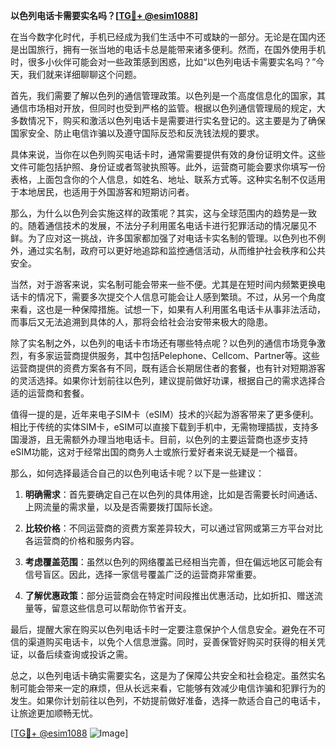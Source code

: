 **以色列电话卡需要实名吗？[[TG💪+ @esim1088](https://t.me/s/esim1088)]**

在当今数字化时代，手机已经成为我们生活中不可或缺的一部分。无论是在国内还是出国旅行，拥有一张当地的电话卡总是能带来诸多便利。然而，在国外使用手机时，很多小伙伴可能会对一些政策感到困惑，比如“以色列电话卡需要实名吗？”今天，我们就来详细聊聊这个问题。

首先，我们需要了解以色列的通信管理政策。以色列是一个高度信息化的国家，其通信市场相对开放，但同时也受到严格的监管。根据以色列通信管理局的规定，大多数情况下，购买和激活以色列电话卡是需要进行实名登记的。这主要是为了确保国家安全、防止电信诈骗以及遵守国际反恐和反洗钱法规的要求。

具体来说，当你在以色列购买电话卡时，通常需要提供有效的身份证明文件。这些文件可能包括护照、身份证或者驾驶执照等。此外，运营商可能会要求你填写一份表格，上面包含你的个人信息，如姓名、地址、联系方式等。这种实名制不仅适用于本地居民，也适用于外国游客和短期访问者。

那么，为什么以色列会实施这样的政策呢？其实，这与全球范围内的趋势是一致的。随着通信技术的发展，不法分子利用匿名电话卡进行犯罪活动的情况屡见不鲜。为了应对这一挑战，许多国家都加强了对电话卡实名制的管理。以色列也不例外，通过实名制，政府可以更好地追踪和监控通信活动，从而维护社会秩序和公共安全。

当然，对于游客来说，实名制可能会带来一些不便。尤其是在短时间内频繁更换电话卡的情况下，需要多次提交个人信息可能会让人感到繁琐。不过，从另一个角度来看，这也是一种保障措施。试想一下，如果有人利用匿名电话卡从事非法活动，而事后又无法追溯到具体的人，那将会给社会治安带来极大的隐患。

除了实名制之外，以色列的电话卡市场还有哪些特点呢？以色列的通信市场竞争激烈，有多家运营商提供服务，其中包括Pelephone、Cellcom、Partner等。这些运营商提供的资费方案各有不同，既有适合长期居住者的套餐，也有针对短期游客的灵活选择。如果你计划前往以色列，建议提前做好功课，根据自己的需求选择合适的运营商和套餐。

值得一提的是，近年来电子SIM卡（eSIM）技术的兴起为游客带来了更多便利。相比于传统的实体SIM卡，eSIM可以直接下载到手机中，无需物理插拔，支持多国漫游，且无需额外办理当地电话卡。目前，以色列的主要运营商也逐步支持eSIM功能，这对于经常出国的商务人士或旅行爱好者来说无疑是一个福音。

那么，如何选择最适合自己的以色列电话卡呢？以下是一些建议：

1. **明确需求**：首先要确定自己在以色列的具体用途，比如是否需要长时间通话、上网流量的需求量，以及是否需要拨打国际长途。
   
2. **比较价格**：不同运营商的资费方案差异较大，可以通过官网或第三方平台对比各运营商的价格和服务内容。
   
3. **考虑覆盖范围**：虽然以色列的网络覆盖已经相当完善，但在偏远地区可能会有信号盲区。因此，选择一家信号覆盖广泛的运营商非常重要。
   
4. **了解优惠政策**：部分运营商会在特定时间段推出优惠活动，比如折扣、赠送流量等，留意这些信息可以帮助你节省开支。

最后，提醒大家在购买以色列电话卡时一定要注意保护个人信息安全。避免在不可信的渠道购买电话卡，以免个人信息泄露。同时，妥善保管好购买时获得的相关凭证，以备后续查询或投诉之需。

总之，以色列电话卡确实需要实名，这是为了保障公共安全和社会稳定。虽然实名制可能会带来一定的麻烦，但从长远来看，它能够有效减少电信诈骗和犯罪行为的发生。如果你计划前往以色列，不妨提前做好准备，选择一款适合自己的电话卡，让旅途更加顺畅无忧。

[[TG💪+ @esim1088](https://t.me/s/esim1088) ![Image](https://i.postimg.cc/4NQfJmqS/Snipaste-2025-05-13-00-14-12.png)]
